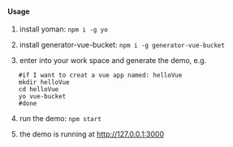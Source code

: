 #### Usage

1. install yoman: `npm i -g yo`

2. install generator-vue-bucket: `npm i -g generator-vue-bucket`

3. enter into your work space and generate the demo, e.g.


```Shell
   #if I want to creat a vue app named: helloVue
   mkdir helloVue
   cd helloVue
   yo vue-bucket
   #done
```

4. run the demo: `npm start`

5. the demo is running at http://127.0.0.1:3000 
